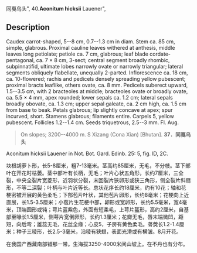同戛乌头",
40.**Aconitum hicksii** Lauener",

## Description
Caudex carrot-shaped, 5--8 cm, 0.7--1.3 cm in diam. Stem ca. 85 cm, simple, glabrous. Proximal cauline leaves withered at anthesis, middle leaves long petiolate; petiole ca. 7 cm, glabrous; leaf blade cordate-pentagonal, ca. 7 × 8 cm, 3-sect; central segment broadly rhombic, subpinnatifid, ultimate lobes narrowly ovate or narrowly triangular; lateral segments obliquely flabellate, unequally 2-parted. Inflorescence ca. 18 cm, ca. 10-flowered; rachis and pedicels densely spreading yellow pubescent; proximal bracts leaflike, others ovate, ca. 8 mm. Pedicels suberect upward, 1.5--3.5 cm, with 2 bracteoles at middle; bracteoles ovate or broadly ovate, ca. 5.5 × 4 mm, apex rounded; lower sepals ca. 1.2 cm; lateral sepals broadly obovate, ca. 1.3 cm; upper sepal galeate, ca. 2 cm high, ca. 1.5 cm from base to beak. Petals glabrous; lip slightly concave at apex; spur incurved, short. Stamens glabrous; filaments entire. Carpels 5, yellow pubescent. Follicles 1.2--1.4 cm. Seeds triquetrous, 2.5--3 mm. Fl. Aug.

> On slopes; 3200--4000 m. S Xizang (Cona Xian) [Bhutan].
**37．同戛乌头**

Aconitum hicksii Lauener in Not. Bot. Gard. Edinb. 25: 5, fig. lD, 2C.

块根胡萝卜形，长5-8厘米，粗7-13毫米。茎高约85厘米，无毛，不分枝。茎下部叶在开花时枯萎。茎中部叶有长柄，无毛；叶片心状五角形，长约7厘米，三全裂，中央全裂片宽菱形，近羽状分裂，末回裂片狭卵形或狭三角形，侧全裂片斜扇形，不等二深裂；叶柄与叶片近等长。总状花序长约18厘米，约有10花；轴和花梗密被开展的黄色柔毛；下部苞片叶状，其他苞片卵形，长约8毫米；花梗向上近直展，长1.5-3.5厘米；小苞片生花梗中部，卵形或宽卵形，长约5.5毫米，宽4毫米，顶端圆形或钝；萼片蓝紫色，外面有短柔毛，上萼片盔形，高约2厘米，自基部至喙长1.5厘米，侧萼片宽倒卵形，长约1.3厘米；花瓣无毛，唇末端微凹，距短，向后弯；雄蕊无毛，花丝全缘；心皮5，子房有黄色柔毛。蓇葖长1.2-1.4厘米；种子三稜形，长2.5-3毫米，沿稜有狭翅，表面光滑或有横皱。8月开花。

在我国产西藏南部错那一带。生海拔3250-4000米间山坡上。在不丹也有分布。
